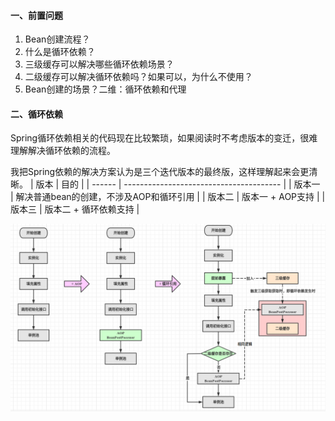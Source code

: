 #### 一、前置问题
1. Bean创建流程？
1. 什么是循环依赖？
1. 三级缓存可以解决哪些循环依赖场景？
1. 二级缓存可以解决循环依赖吗？如果可以，为什么不使用？
1. Bean创建的场景？二维：循环依赖和代理
#### 二、循环依赖
Spring循环依赖相关的代码现在比较繁琐，如果阅读时不考虑版本的变迁，很难理解解决循环依赖的流程。

我把Spring依赖的解决方案认为是三个迭代版本的最终版，这样理解起来会更清晰。
| 版本   | 目的                                    |
| ------ | --------------------------------------- |
| 版本一 | 解决普通bean的创建，不涉及AOP和循环引用 |
| 版本二 | 版本一 + AOP支持                        |
| 版本三 | 版本二 + 循环依赖支持                   |

![Bean创建过程](../../src/main/resources/picture/1240.png)